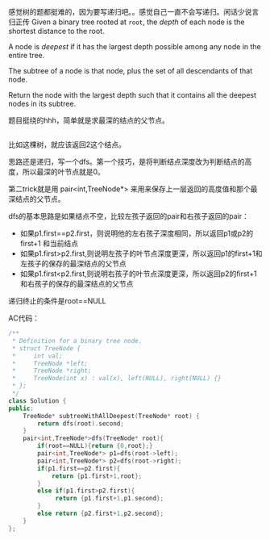 感觉树的题都挺难的，因为要写递归吧。。感觉自己一直不会写递归。闲话少说言归正传
Given a binary tree rooted at `root`, the *depth* of each node is the shortest distance to the root.

A node is *deepest* if it has the largest depth possible among any node in the entire tree.

The subtree of a node is that node, plus the set of all descendants of that node.

Return the node with the largest depth such that it contains all the deepest nodes in its subtree.

题目挺绕的hhh，简单就是求最深的结点的父节点。

```

```

比如这棵树，就应该返回2这个结点。

思路还是递归，写一个dfs。第一个技巧，是将判断结点深度改为判断结点的高度，所以最深的叶节点就是0。

第二trick就是用 pair<int,TreeNode*> 来用来保存上一层返回的高度值和那个最深结点的父节点。

dfs的基本思路是如果结点不空，比较左孩子返回的pair和右孩子返回的pair：

- 如果p1.first==p2.first，则说明他的左右孩子深度相同，所以返回p1或p2的first+1 和当前结点
- 如果p1.first>p2.first,则说明左孩子的叶节点深度更深，所以返回p1的first+1和左孩子的保存的最深结点的父节点
- 如果p1.first<p2.first,则说明右孩子的叶节点深度更深，所以返回p2的first+1和右孩子的保存的最深结点的父节点

递归终止的条件是root==NULL

AC代码：

```cpp
/**
 * Definition for a binary tree node.
 * struct TreeNode {
 *     int val;
 *     TreeNode *left;
 *     TreeNode *right;
 *     TreeNode(int x) : val(x), left(NULL), right(NULL) {}
 * };
 */
class Solution {
public:
    TreeNode* subtreeWithAllDeepest(TreeNode* root) {
        return dfs(root).second;
    }
    pair<int,TreeNode*>dfs(TreeNode* root){
        if(root==NULL){return {0,root};}
        pair<int,TreeNode*> p1=dfs(root->left);
        pair<int,TreeNode*> p2=dfs(root->right);
        if(p1.first==p2.first){
            return {p1.first+1,root};
        }
        else if(p1.first>p2.first){
             return {p1.first+1,p1.second};
        }
        else return {p2.first+1,p2.second};
    }
};
```

